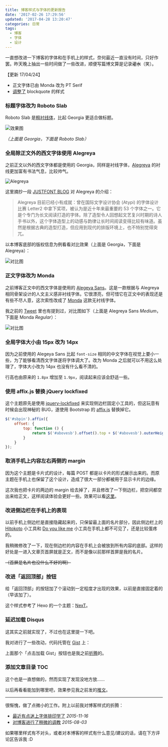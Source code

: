 ```yaml
---
title: 博客样式与字体的更新报告
date: '2017-02-26 17:29:56'
updated: '2017-04-28 13:20:47'
categories: 日常
tags:
  - 博客
  - 字体
  - 设计
---
```


一直想改进一下博客的字体和在手机上的样式，奈何最近一直没有时间，只好作罢。昨天晚上抽出一些时间做了一些改进，顺便写篇博文算是记录~~灌水~~（笑）。

<!--more-->

【更新 17/04/24】

- 正文字体已由 Monda 改为 PT Serif
- [调整了](https://twitter.com/i/status/856456764803301376) blockquote 的样式

### 标题字体改为 Roboto Slab

Roboto Slab 是[粗衬线体](https://zh.wikipedia.org/wiki/%E7%B2%97%E8%A1%AC%E7%BA%BF%E4%BD%93)，比起 Georgia 更适合做标题。

![效果图](https://ooo.0o0.ooo/2017/02/26/58b29e66b01d7.png)

*（上面是 Georgia，下面是 Roboto Slab）*

### 全局除正文外的西文字体使用 Alegreya

之前正文以外的西文字体都是使用的 Georgia，同样是衬线字体，[Alegreya](https://fonts.google.com/specimen/Alegreya) 的衬线更加富有书法气息，比较帅气。

![Alegreya](https://ooo.0o0.ooo/2017/02/26/58b29a1894a08.png)

这里摘抄一段 [JUSTFONT BLOG](http://blog.justfont.com/2014/06/google-fonts-1/) 对 Alegreya 的介绍：

> Alegreya 目前已经小有成就：曾在国际文字设计协会 (Atypi) 的字体设计比赛 Letter2 中拿下奖项，被认为是近十年来最重要的 53 个字体之一。它是个专门为长文阅读打造的字体。除了造型令人回想起文艺复兴时期的诗人手书以外，这个字体造型上的动感与韵律让长时间阅读变得比较有味道。虽然是根据古典的造型打造，但应用到现代的排版环境上，也不特别觉得突兀。

以本博客底部的版权信息为例看看对比效果（上面是 Georgia，下面是 Alegreya）：

![对比图](https://ooo.0o0.ooo/2017/02/26/58b2839230fd0.png)

### 正文字体改为 Monda

之前博客正文中的西文字体是使用的 [Alegeya Sans](https://fonts.google.com/specimen/Alegreya+Sans)。这是一款根据与 Alegreya 相同骨架设计的人文主义感非衬线字体。它很漂亮，但可惜它在正文中的表现还是有些不尽人意，这次索性改成了 [Monda](https://fonts.google.com/specimen/Monda) 这款无衬线字体。

我之前的 [Tweet](https://twitter.com/i/status/835472326221127683) 里也有提到过，对比图如下（上面是 Alegreya Sans *Medium*，下面是 Monda *Regular*）：

![对比图](https://img.prin.studio/images/2017/02/26/QQ20170226164005.png)

### 全局字体大小由 15px 改为 14px

因为之前使用的 Alegeya Sans 比起 `font-size` 相同的中文字体在视觉上要小一些，为了能够看清西文字体遂将字体调大了。改为 Monda 之后就可以不用这么处理了，字体大小改为 14px 也没有什么看不清的。

行高也由原来的 `1.8px` 增加至 `1.9px`，阅读起来应该会舒适一些。

### 使用 affix.js 替换 jQuery lockfixed

这个主题原先是使用 [jquery-lockfixed](https://github.com/ymschaap/jquery-lockfixed) 来实现侧边栏固定小工具的，但这玩意有时候会出现神秘的 BUG，遂使用 Bootstrap 的 [affix.js](http://getbootstrap.com/javascript/#affix) 替换掉它。

```js
$('#sbpin').affix({
    offset: {
        top: function () {
            return $('#abovesb').offset().top + $('#abovesb').outerHeight()
        }
    }
});
```

### 取消手机上内容左右两侧的 margin

因为这个主题是卡片式的设计，每篇 POST 都是以卡片的形式展示出来的。而原主题在手机上也保留了这个设计，造成了很大一部分都被用于显示卡片的边缘。

这次我也把卡片的两边的 margin 给去掉了，并且修改了一下侧边栏，把空间都空出来给正文，这样阅读体验会更好一些。效果可以看[这里](https://twitter.com/i/status/833219482554245121)。

### 改进侧边栏在手机上的表现

以前手机上侧边栏是直接隐藏起来的，只保留最上面的名片部分，因此侧边栏上的 [Hitokoto](https://prinsss.github.io/a-hitokoto-crawler/) 小工具和 [Do you like me](https://prinsss.github.io/do-you-like-me-mysqli-version/) 小工具在手机上都不可见了，还是比较蛋疼的。

我稍微修改了一下，现在侧边栏的内容在手机上会被放到所有内容的底部。这样的好处是一进入文章页首屏就是正文，而不是像以前那样首屏是我的名片。

~~（首屏是名片也没什么不好的啊）~~

### 改进「返回顶部」按钮

给「返回顶部」的按钮加了个滚动到一定程度才出现的效果，以前是直接固定着的（早该加了）。

这个样式参考了 Hexo 的一个主题：[NexT](https://github.com/iissnan/hexo-theme-next/blob/master/source/js/src/post-details.js)。

### 延迟加载 Disqus

这其实之前就实现了，不过也在这里提一下吧。

我对进行了一些改动，代码托管在 [Gist](https://gist.github.com/prinsss/e31ae00ddbadf1b0237c56a36e7ee6b1) 上：

<script src="https://gist.github.com/prinsss/e31ae00ddbadf1b0237c56a36e7ee6b1.js"></script>

上面那个「点击加载 Gist」按钮也是我之前[折腾](https://prinsss.github.io/how-to-load-gist-dynamically-via-clicking-button/)的。

### 添加文章目录 TOC

这个也是一直想做的，然而实现了发现没地方放……

以后再看看能加到哪里吧，效果参见我之前发的[推文](https://twitter.com/i/status/833210925255516160)。

----------

很惭愧，做了点微小的工作。附上以前我对博客样式的折腾：

- [最近有点迷上字体排印学了](https://prinsss.github.io/wow-typography/) *2015-11-16*
- [对博客进行了稍微的调教](https://prinsss.github.io/adjust-blog/) *2015-08-03*

如果哪里样式有不对头，或者对本博客的样式有什么意见/建议的话，请在下方评论区告诉我 :D
